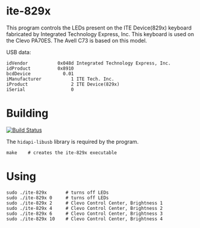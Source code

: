 # ite-829x

This program controls the LEDs present on the ITE Device(829x) keyboard
fabricated by Integrated Technology Express, Inc.
This keyboard is used on the Clevo PA70ES.
The Avell C73 is based on this model.

USB data:

    idVendor           0x048d Integrated Technology Express, Inc.
    idProduct          0x8910
    bcdDevice            0.01
    iManufacturer           1 ITE Tech. Inc.
    iProduct                2 ITE Device(829x)
    iSerial                 0

# Building

[![Build Status](https://travis-ci.com/matheusmoreira/ite-829x.svg?branch=master)](https://travis-ci.com/matheusmoreira/ite-829x)

The `hidapi-libusb` library is required by the program.

    make    # creates the ite-829x executable

# Using

    sudo ./ite-829x       # turns off LEDs
    sudo ./ite-829x 0     # turns off LEDs
    sudo ./ite-829x 2     # Clevo Control Center, Brightness 1
    sudo ./ite-829x 4     # Clevo Control Center, Brightness 2
    sudo ./ite-829x 6     # Clevo Control Center, Brightness 3
    sudo ./ite-829x 10    # Clevo Control Center, Brightness 4
